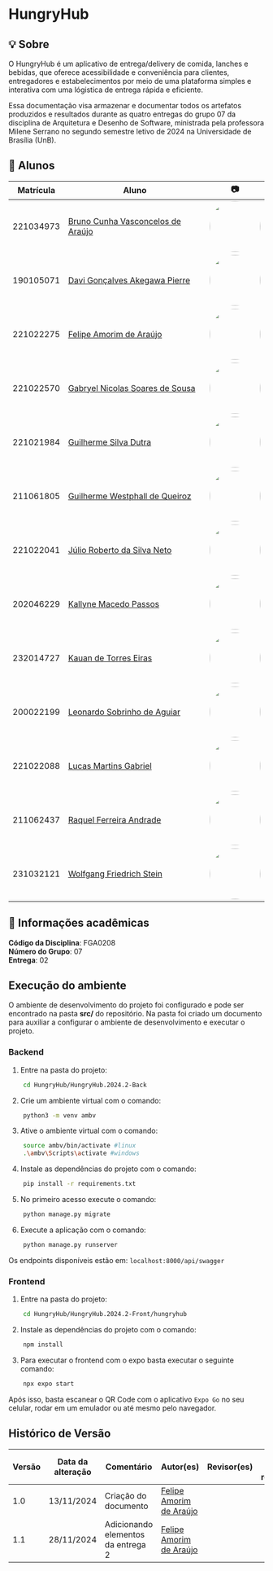 # HungryHub

## 💡 Sobre 
O HungryHub é um aplicativo de entrega/delivery de comida, lanches e bebidas, que oferece acessibilidade e conveniência para clientes, entregadores e estabelecimentos por meio de uma plataforma simples e interativa com uma lógistica de entrega rápida e eficiente.

Essa documentação visa armazenar e documentar todos os artefatos produzidos e resultados durante as quatro entregas do grupo 07 da disciplina de Arquitetura e Desenho de Software, ministrada pela professora Milene Serrano no segundo semestre letivo de 2024 na Universidade de Brasília (UnB).

## 👥 Alunos

| Matrícula   | Aluno | 📷 |
|-------------|---------------------------------------------------------|-------------|
| 221034973   | [Bruno Cunha Vasconcelos de Araújo](https://github.com/brunocva) | <img width="100" src="https://github.com/brunocva.png" style="border-radius: 50px"/> |
| 190105071   | [Davi Gonçalves Akegawa Pierre](https://github.com/DaviPierre) | <img width="100" src="https://github.com/DaviPierre.png" style="border-radius: 50px"/> |
| 221022275   | [Felipe Amorim de Araújo](https://github.com/lipeaaraujo) | <img width="100" src="https://github.com/lipeaaraujo.png" style="border-radius: 50px"/> |
| 221022570   | [Gabryel Nicolas Soares de Sousa](https://github.com/gabryelns) | <img width="100" src="https://github.com/gabryelns.png" style="border-radius: 50px"/> |
| 221021984   | [Guilherme Silva Dutra](https://github.com/GuiDutra21) | <img width="100" src="https://github.com/GuiDutra21.png" style="border-radius: 50px"/> |
| 211061805   | [Guilherme Westphall de Queiroz](https://github.com/west7) | <img width="100" src="https://github.com/west7.png" style="border-radius: 50px"/> |
| 221022041   | [Júlio Roberto da Silva Neto](https://github.com/JulioR2022) | <img width="100" src="https://github.com/JulioR2022.png" style="border-radius: 50px"/> |
| 202046229   | [Kallyne Macedo Passos](https://github.com/kalipassos) | <img width="100" src="https://github.com/kalipassos.png" style="border-radius: 50px"/> |
| 232014727   | [Kauan de Torres Eiras](https://github.com/kauaneiras) | <img width="100" src="https://github.com/kauaneiras.png" style="border-radius: 50px"/> |
| 200022199   | [Leonardo Sobrinho de Aguiar](https://github.com/Leonardo0o0) | <img width="100" src="https://github.com/Leonardo0o0.png" style="border-radius: 50px"/> |
| 221022088   | [Lucas Martins Gabriel](https://github.com/martinsglucas) | <img width="100" src="https://github.com/martinsglucas.png" style="border-radius: 50px"/> |
| 211062437   | [Raquel Ferreira Andrade](https://github.com/raquel-andrade) | <img width="100" src="https://github.com/raquel-andrade.png" style="border-radius: 50px"/> |
| 231032121   | [Wolfgang Friedrich Stein](https://github.com/Wolffstein) | <img width="100" src="https://github.com/Wolffstein.png" style="border-radius: 50px"/> |

## 📃 Informações acadêmicas

**Código da Disciplina**: FGA0208<br>
**Número do Grupo**: 07<br>
**Entrega**: 02<br>

</center>

## Execução do ambiente

O ambiente de desenvolvimento do projeto foi configurado e pode ser encontrado na pasta **src/** do repositório. Na pasta foi criado um documento para auxiliar a configurar o ambiente de desenvolvimento e executar o projeto.

### Backend

1. Entre na pasta do projeto:

```bash
    cd HungryHub/HungryHub.2024.2-Back
```

2. Crie um ambiente virtual com o comando:

```bash
    python3 -m venv ambv
```

3. Ative o ambiente virtual com o comando:

```bash
    source ambv/bin/activate #linux
    .\ambv\Scripts\activate #windows
``` 
4. Instale as dependências do projeto com o comando:

```bash
    pip install -r requirements.txt
```
5. No primeiro acesso execute o comando:

```bash
    python manage.py migrate
```

6. Execute a aplicação com o comando:

```bash
    python manage.py runserver
```

Os endpoints disponíveis estão em:
`localhost:8000/api/swagger`

### Frontend

1. Entre na pasta do projeto:
   
```bash
    cd HungryHub/HungryHub.2024.2-Front/hungryhub
```

2. Instale as dependências do projeto com o comando:

```bash
    npm install
```

3. Para executar o frontend com o expo basta executar o seguinte comando:

```bash
    npx expo start
```
Após isso, basta escanear o QR Code com o aplicativo `Expo Go` no seu celular, rodar em um emulador ou até mesmo pelo navegador.

## Histórico de Versão

| Versão | Data da alteração | Comentário | Autor(es) | Revisor(es) | Data de revisão |
| -- | -- | -- | -- | -- | -- |
| 1.0 | 13/11/2024 | Criação do documento | [Felipe Amorim de Araújo](https://github.com/lipeaaraujo) | | |
| 1.1 | 28/11/2024 | Adicionando elementos da entrega 2 | [Felipe Amorim de Araújo](https://github.com/lipeaaraujo) | | |
